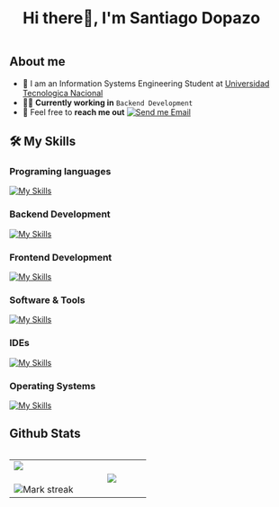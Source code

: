 <div id="user-content-toc">
  <ul align="left">
    <summary><h1 style="display: inline-block">Hi there👋, I'm Santiago Dopazo</h1></summary>
  </ul>
</div>

## About me

- :school: I am an Information Systems Engineering Student at [Universidad Tecnologica Nacional](https://www.utn.edu.ar/es/)
- :technologist: **Currently working in** `Backend Development`
- :email: Feel free to **reach me out** [![Send me Email](https://img.shields.io/static/v1?label=email&amp;message=SantiagoDopazo&amp;color=EA4335&amp;style=flat-square)](mailto:dopazosantiago20@gmail.com) 

## 🛠️ My Skills

### Programing languages

[![My Skills](https://skillicons.dev/icons?i=c,cpp,haskell,js,ruby,cs)](https://skillicons.dev)

### Backend Development

[![My Skills](https://skillicons.dev/icons?i=rails,postgres,redis,postman)](https://skillicons.dev)

### Frontend Development

[![My Skills](https://skillicons.dev/icons?i=html,css,react,yarn,npm)](https://skillicons.dev)

### Software & Tools

[![My Skills](https://skillicons.dev/icons?i=github,gitlab,docker,ansible,kubernetes,terraform,unity)](https://skillicons.dev)

### IDEs

[![My Skills](https://skillicons.dev/icons?i=vscode,eclipse)](https://skillicons.dev)

### Operating Systems

[![My Skills](https://skillicons.dev/icons?i=windows,linux)](https://skillicons.dev)

## Github Stats

<p align="left">
  <!--- stats (start) -->
<table align="left">
<tr border="none">
<td width="50%" align="center">
  <img  align="left"  src="https://github-readme-stats.vercel.app/api?username=SantiagoDopazo&theme=dark&show_icons=true&count_private=true" />
  <br></br>
  <img  title="🔥 Get streak stats for your profile at git.io/streak-stats" alt="Mark streak" src="https://github-readme-streak-stats.herokuapp.com/?user=SantiagoDopazo&theme=dark&hide_border=false" /> 
</td>


<td width="50%" align="center">

  <img  align="center"  src="https://github-readme-stats-anuraghazra1.vercel.app/api/top-langs/?username=SantiagoDopazo&theme=dark&hide_border=false&no-bg=true&no-frame=true&langs_count=7&cache_seconds=86400"/>

  </td>
</tr>
</table>
